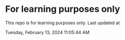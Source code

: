 # For learning purposes only
This repo is for learning purposes only.
Last updated at

Tuesday, February 13, 2024 11:05:44 AM

